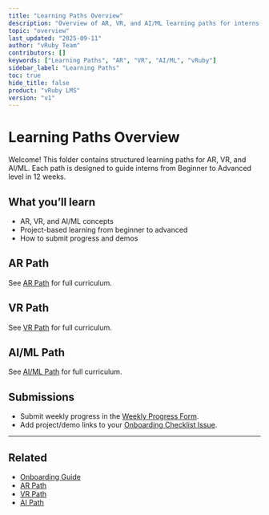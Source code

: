 ```yaml
---
title: "Learning Paths Overview"
description: "Overview of AR, VR, and AI/ML learning paths for interns and new team members."
topic: "overview"
last_updated: "2025-09-11"
author: "vRuby Team"
contributors: []
keywords: ["Learning Paths", "AR", "VR", "AI/ML", "vRuby"]
sidebar_label: "Learning Paths"
toc: true
hide_title: false
product: "vRuby LMS"
version: "v1"
---
```


# Learning Paths Overview

Welcome! This folder contains structured learning paths for AR, VR, and AI/ML. Each path is designed to guide interns from Beginner to Advanced level in 12 weeks.

## What you’ll learn
- AR, VR, and AI/ML concepts
- Project-based learning from beginner to advanced
- How to submit progress and demos

## AR Path
See [AR Path](../AR/README.md) for full curriculum.

## VR Path
See [VR Path](../VR/README.md) for full curriculum.

## AI/ML Path
See [AI/ML Path](../AI/README.md) for full curriculum.

## Submissions
- Submit weekly progress in the [Weekly Progress Form](../Forms/Weekly_Progress.md).
- Add project/demo links to your [Onboarding Checklist Issue](../Onboarding/checklist.md).

---

## Related
- [Onboarding Guide](../Onboarding/README.md)
- [AR Path](../AR/README.md)
- [VR Path](../VR/README.md)
- [AI Path](../AI/README.md)

